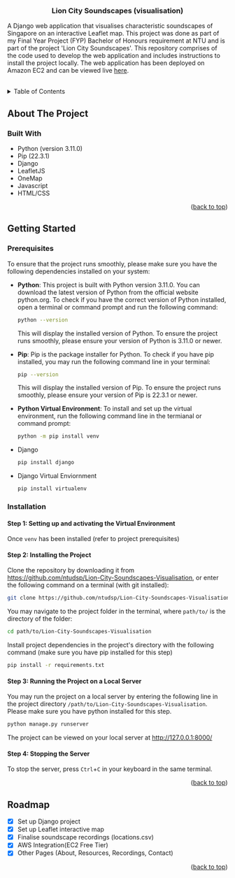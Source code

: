 <a name="readme-top"></a>

<!-- PROJECT LOGO -->
<br />
<div align="center">

<h3 align="center">Lion City Soundscapes (visualisation)</h3>

  <p align="left">
    A Django web application that visualises characteristic soundscapes of Singapore on an interactive Leaflet map. This project was done as part of my Final Year Project (FYP) Bachelor of Honours requirement at NTU and is part of the project 'Lion City Soundscapes'. This repository comprises of the code used to develop the web application and includes instructions to install the project locally. The web application has been deployed on Amazon EC2 and can be viewed live <a href="">here</a>. 
    <br />
    <br />
  </p>
</div>

<!-- TABLE OF CONTENTS -->
<details>
  <summary>Table of Contents</summary>
  <ol>
    <li>
      <a href="#about-the-project">About The Project</a>
      <ul>
        <li><a href="#built-with">Built With</a></li>
      </ul>
    </li>
    <li>
      <a href="#getting-started">Getting Started</a>
      <ul>
        <li><a href="#prerequisites">Prerequisites</a></li>
        <li><a href="#installation">Installation</a></li>
      </ul>
    </li>
    <li><a href="#roadmap">Roadmap</a></li>
  </ol>
</details>

<!-- ABOUT THE PROJECT -->

## About The Project

### Built With

- Python (version 3.11.0)
- Pip (22.3.1)
- Django
- LeafletJS
- OneMap
- Javascript
- HTML/CSS

<p align="right">(<a href="#readme-top">back to top</a>)</p>

<!-- GETTING STARTED -->

## Getting Started

### Prerequisites

To ensure that the project runs smoothly, please make sure you have the following dependencies installed on your system:

- **Python**: This project is built with Python version 3.11.0. You can download the latest version of Python from the official website python.org. To check if you have the correct version of Python installed, open a terminal or command prompt and run the following command:

  ```sh
  python --version
  ```

  This will display the installed version of Python. To ensure the project runs smoothly, please ensure your version of Python is 3.11.0 or newer.

- **Pip**: Pip is the package installer for Python. To check if you have pip installed, you may run the following command line in your terminal:

  ```sh
  pip --version
  ```

  This will display the installed version of Pip. To ensure the project runs smoothly, please ensure your version of Pip is 22.3.1 or newer.

- **Python Virtual Environment**: To install and set up the virtual environment, run the following command line in the termianal or command prompt:

  ```sh
  python -m pip install venv
  ```

- Django

  ```sh
  pip install django
  ```

- Django Virtual Enviornment
  ```sh
  pip install virtualenv
  ```

### Installation

#### Step 1: Setting up and activating the Virtual Environment

Once `venv` has been installed (refer to project prerequisites)

#### Step 2: Installing the Project

Clone the repository by downloading it from https://github.com/ntudsp/Lion-City-Soundscapes-Visualisation, or enter the following command on a terminal (with git installed):

```sh
git clone https://github.com/ntudsp/Lion-City-Soundscapes-Visualisation.git
```

You may navigate to the project folder in the terminal, where `path/to/` is the directory of the folder:

```sh
cd path/to/Lion-City-Soundscapes-Visualisation
```

Install project dependencies in the project's directory with the following command (make sure you have pip installed for this step)

```sh
pip install -r requirements.txt
```

#### Step 3: Running the Project on a Local Server

You may run the project on a local server by entering the following line in the project directory `/path/to/Lion-City-Soundscapes-Visualisation`. Please make sure you have python installed for this step.

```sh
python manage.py runserver
```

The project can be viewed on your local server at http://127.0.0.1:8000/

#### Step 4: Stopping the Server

To stop the server, press `Ctrl`+`C` in your keyboard in the same terminal.

<p align="right">(<a href="#readme-top">back to top</a>)</p>

<!-- ROADMAP -->

## Roadmap

- [x] Set up Django project
- [x] Set up Leaflet interactive map
- [x] Finalise soundscape recordings (locations.csv)
- [x] AWS Integration(EC2 Free Tier)
- [x] Other Pages (About, Resources, Recordings, Contact)

<p align="right">(<a href="#readme-top">back to top</a>)</p>
